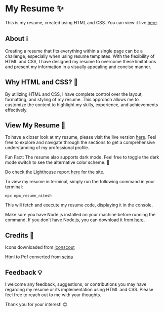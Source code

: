 # My Resume ✨

This is my resume, created using HTML and CSS. You can view it live [here](https://nitesh-daga.github.io/).

## About ℹ️

Creating a resume that fits everything within a single page can be a challenge, especially when using resume templates. With the flexibility of HTML and CSS, I have designed my resume to overcome these limitations and present my information in a visually appealing and concise manner.

## Why HTML and CSS? 🌟

By utilizing HTML and CSS, I have complete control over the layout, formatting, and styling of my resume. This approach allows me to customize the content to highlight my skills, experience, and achievements effectively.

## View My Resume 👀

To have a closer look at my resume, please visit the live version [here](https://nitesh-daga.github.io/). Feel free to explore and navigate through the sections to get a comprehensive understanding of my professional profile.

Fun Fact: The resume also supports dark mode. Feel free to toggle the dark mode switch to see the alternative color scheme. 🌙

Do check the Lighthouse report [here](https://pagespeed.web.dev/analysis/https-nitesh-daga-github-io/stqunvzhd5?form_factor=desktop) for the site.

To view my resume in terminal, simply run the following command in your terminal:

```
npx npm_resume_nitesh
```

This will fetch and execute my resume code, displaying it in the console.

Make sure you have Node.js installed on your machine before running the command. If you don't have Node.js, you can download it from [here](https://nodejs.org).

## Credits 🙌
Icons downloaded from  [iconscout](https://iconscout.com/icons/)


Html to Pdf converted from  [sejda](https://www.sejda.com/html-to-pdf)

## Feedback 💡

I welcome any feedback, suggestions, or contributions you may have regarding my resume or its implementation using HTML and CSS. Please feel free to reach out to me with your thoughts.

Thank you for your interest! 😊


